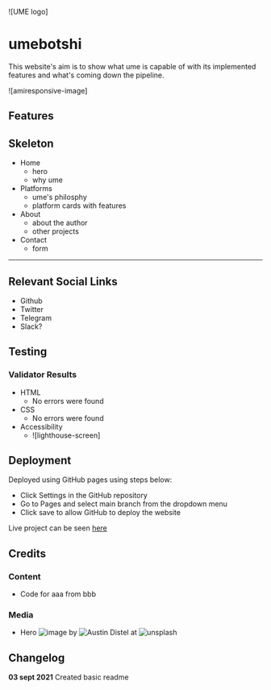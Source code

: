 ![UME logo]

# ume**bot**shi

This website's aim is to show what ume is capable of with its implemented features and what's coming down the pipeline.

![amiresponsive-image]

## Features

## Skeleton
- Home
    - hero
    - why ume
- Platforms
    - ume's philosphy
    - platform cards with features
- About
    - about the author
    - other projects
- Contact
    - form

------

## Relevant Social Links
- Github
- Twitter
- Telegram
- Slack?
 
## Testing

### Validator Results
- HTML
    - No errors were found
- CSS
    - No errors were found
- Accessibility
    - ![lighthouse-screen]

## Deployment
Deployed using GitHub pages using steps below:
- Click Settings in the GitHub repository
- Go to Pages and select main branch from the dropdown menu
- Click save to allow GitHub to deploy the website

Live project can be seen [here](https://khalanar.github.io/ci-p1/)

## Credits

### Content
- Code for aaa from bbb

### Media
- Hero ![image](https://unsplash.com/photos/hgWBJ5HM-_M) by ![Austin Distel](https://unsplash.com/@austindistel) at ![unsplash](https://unsplash.com)

## Changelog
**03 sept 2021** Created basic readme
